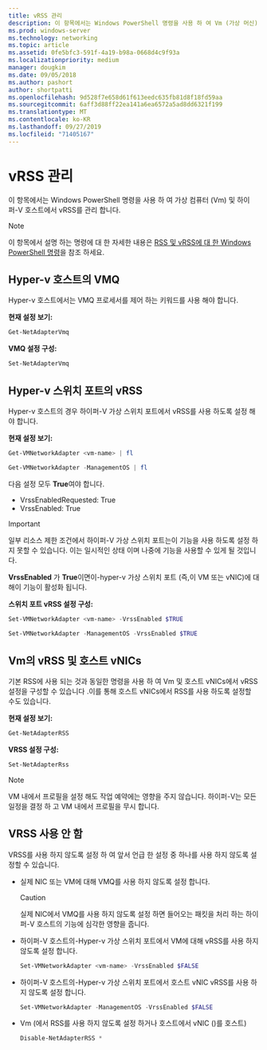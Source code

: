 ```yaml
---
title: vRSS 관리
description: 이 항목에서는 Windows PowerShell 명령을 사용 하 여 Vm (가상 머신) 및 Hyper-v 호스트에서 vRSS를 관리 합니다.
ms.prod: windows-server
ms.technology: networking
ms.topic: article
ms.assetid: 0fe5bfc3-591f-4a19-b98a-0668d4c9f93a
ms.localizationpriority: medium
manager: dougkim
ms.date: 09/05/2018
ms.author: pashort
author: shortpatti
ms.openlocfilehash: 9d528f7e658d61f613eedc635fb81d8f18fd59aa
ms.sourcegitcommit: 6aff3d88ff22ea141a6ea6572a5ad8dd6321f199
ms.translationtype: MT
ms.contentlocale: ko-KR
ms.lasthandoff: 09/27/2019
ms.locfileid: "71405167"
---
```

# <a name="manage-vrss"></a>vRSS 관리

이 항목에서는 Windows PowerShell 명령을 사용 하 여 가상 컴퓨터 \(Vm\) 및 하이퍼\-V 호스트에서 vRSS를 관리 합니다.

>[!NOTE]
>이 항목에서 설명 하는 명령에 대 한 자세한 내용은 [RSS 및 vRSS에 대 한 Windows PowerShell 명령](vrss-wps.md)을 참조 하세요.

## <a name="vmq-on-hyper-v-hosts"></a>Hyper-v 호스트의 VMQ

Hyper-v 호스트에서는 VMQ 프로세서를 제어 하는 키워드를 사용 해야 합니다.

**현재 설정 보기:** 

```PowerShell
Get-NetAdapterVmq
```

**VMQ 설정 구성:** 

```PowerShell
Set-NetAdapterVmq
```


## <a name="vrss-on-hyper-v-switch-ports"></a>Hyper-v 스위치 포트의 vRSS

Hyper-v 호스트의 경우 하이퍼\-V 가상 스위치 포트에서 vRSS를 사용 하도록 설정 해야 합니다.

**현재 설정 보기:**

```PowerShell
Get-VMNetworkAdapter <vm-name> | fl

Get-VMNetworkAdapter -ManagementOS | fl
```
    
다음 설정 모두 **True**여야 합니다. 

- VrssEnabledRequested: True
- VrssEnabled: True
    
>[!IMPORTANT]
>일부 리소스 제한 조건에서 하이퍼\-V 가상 스위치 포트는이 기능을 사용 하도록 설정 하지 못할 수 있습니다. 이는 일시적인 상태 이며 나중에 기능을 사용할 수 있게 될 것입니다.
>
>**VrssEnabled** 가 **True**이면이\-hyper-v 가상 스위치 포트 (즉,이 VM 또는 vNIC)에 대해이 기능이 활성화 됩니다.

**스위치 포트 vRSS 설정 구성:**

```PowerShell
Set-VMNetworkAdapter <vm-name> -VrssEnabled $TRUE
    
Set-VMNetworkAdapter -ManagementOS -VrssEnabled $TRUE
```

## <a name="vrss-in-vms-and-host-vnics"></a>Vm의 vRSS 및 호스트 vNICs

기본 RSS에 사용 되는 것과 동일한 명령을 사용 하 여 Vm 및 호스트 vNICs에서 vRSS 설정을 구성할 수 있습니다 .이를 통해 호스트 vNICs에서 RSS를 사용 하도록 설정할 수도 있습니다.  

**현재 설정 보기:**

```PowerShell
Get-NetAdapterRSS
```

**VRSS 설정 구성:**

```PowerShell
Set-NetAdapterRss
```

>[!NOTE]
> VM 내에서 프로필을 설정 해도 작업 예약에는 영향을 주지 않습니다. 하이퍼\-V는 모든 일정을 결정 하 고 VM 내에서 프로필을 무시 합니다.

## <a name="disable-vrss"></a>VRSS 사용 안 함

VRSS를 사용 하지 않도록 설정 하 여 앞서 언급 한 설정 중 하나를 사용 하지 않도록 설정할 수 있습니다.

- 실제 NIC 또는 VM에 대해 VMQ를 사용 하지 않도록 설정 합니다.

  >[!CAUTION]
  >실제 NIC에서 VMQ를 사용 하지 않도록 설정 하면 들어오는 패킷을 처리 하는 하이퍼\-V 호스트의 기능에 심각한 영향을 줍니다.

- 하이퍼\-V 호스트의\-Hyper-v 가상 스위치 포트에서 VM에 대해 vRSS를 사용 하지 않도록 설정 합니다.

   ```PowerShell
   Set-VMNetworkAdapter <vm-name> -VrssEnabled $FALSE
   ```

- 하이퍼\-V 호스트의\-Hyper-v 가상 스위치 포트에서 호스트 vNIC vRSS를 사용 하지 않도록 설정 합니다.

   ```PowerShell
   Set-VMNetworkAdapter -ManagementOS -VrssEnabled $FALSE
   ```

- Vm \(에서 RSS를 사용 하지 않도록 설정 하거나 호스트에서 vNIC \(\)를 호스트\)

   ```PowerShell
   Disable-NetAdapterRSS *
   ```

